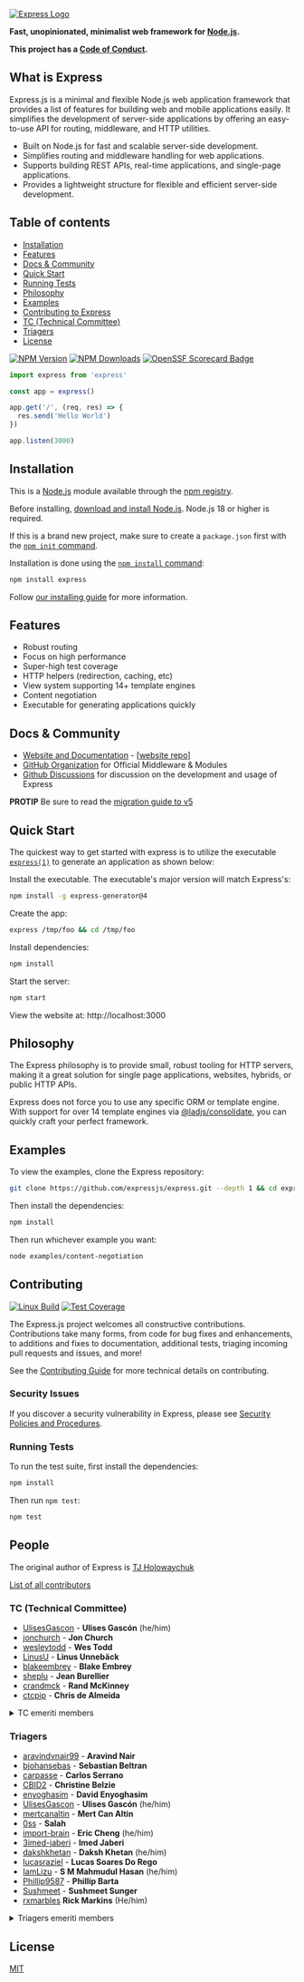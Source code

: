 [![Express Logo](https://i.cloudup.com/zfY6lL7eFa-3000x3000.png)](https://expressjs.com/)

**Fast, unopinionated, minimalist web framework for [Node.js](https://nodejs.org).**

**This project has a [Code of Conduct][].**

## What is Express
Express.js is a minimal and flexible Node.js web application framework that provides a list of features for building web and mobile applications easily. It simplifies the development of server-side applications by offering an easy-to-use API for routing, middleware, and HTTP utilities.

* Built on Node.js for fast and scalable server-side development.
* Simplifies routing and middleware handling for web applications.
* Supports building REST APIs, real-time applications, and single-page applications.
* Provides a lightweight structure for flexible and efficient server-side development.

## Table of contents

* [Installation](#Installation)
* [Features](#Features)
* [Docs & Community](#docs--community)
* [Quick Start](#Quick-Start)
* [Running Tests](#Running-Tests)
* [Philosophy](#Philosophy)
* [Examples](#Examples)
* [Contributing to Express](#Contributing)
* [TC (Technical Committee)](#tc-technical-committee)
* [Triagers](#triagers)
* [License](#license)


[![NPM Version][npm-version-image]][npm-url]
[![NPM Downloads][npm-downloads-image]][npm-downloads-url]
[![OpenSSF Scorecard Badge][ossf-scorecard-badge]][ossf-scorecard-visualizer]


```js
import express from 'express'

const app = express()

app.get('/', (req, res) => {
  res.send('Hello World')
})

app.listen(3000)
```

## Installation

This is a [Node.js](https://nodejs.org/en/) module available through the
[npm registry](https://www.npmjs.com/).

Before installing, [download and install Node.js](https://nodejs.org/en/download/).
Node.js 18 or higher is required.

If this is a brand new project, make sure to create a `package.json` first with
the [`npm init` command](https://docs.npmjs.com/creating-a-package-json-file).

Installation is done using the
[`npm install` command](https://docs.npmjs.com/getting-started/installing-npm-packages-locally):

```bash
npm install express
```

Follow [our installing guide](https://expressjs.com/en/starter/installing.html)
for more information.

## Features

  * Robust routing
  * Focus on high performance
  * Super-high test coverage
  * HTTP helpers (redirection, caching, etc)
  * View system supporting 14+ template engines
  * Content negotiation
  * Executable for generating applications quickly

## Docs & Community

  * [Website and Documentation](https://expressjs.com/) - [[website repo](https://github.com/expressjs/expressjs.com)]
  * [GitHub Organization](https://github.com/expressjs) for Official Middleware & Modules
  * [Github Discussions](https://github.com/expressjs/discussions) for discussion on the development and usage of Express

**PROTIP** Be sure to read the [migration guide to v5](https://expressjs.com/en/guide/migrating-5)

## Quick Start

  The quickest way to get started with express is to utilize the executable [`express(1)`](https://github.com/expressjs/generator) to generate an application as shown below:

  Install the executable. The executable's major version will match Express's:

```bash
npm install -g express-generator@4
```

  Create the app:

```bash
express /tmp/foo && cd /tmp/foo
```

  Install dependencies:

```bash
npm install
```

  Start the server:

```bash
npm start
```

  View the website at: http://localhost:3000

## Philosophy

  The Express philosophy is to provide small, robust tooling for HTTP servers, making
  it a great solution for single page applications, websites, hybrids, or public
  HTTP APIs.

  Express does not force you to use any specific ORM or template engine. With support for over
  14 template engines via [@ladjs/consolidate](https://github.com/ladjs/consolidate),
  you can quickly craft your perfect framework.

## Examples

  To view the examples, clone the Express repository:

```bash
git clone https://github.com/expressjs/express.git --depth 1 && cd express
```

  Then install the dependencies:

```bash
npm install
```

  Then run whichever example you want:

```bash
node examples/content-negotiation
```

## Contributing

  [![Linux Build][github-actions-ci-image]][github-actions-ci-url]
  [![Test Coverage][coveralls-image]][coveralls-url]

The Express.js project welcomes all constructive contributions. Contributions take many forms,
from code for bug fixes and enhancements, to additions and fixes to documentation, additional
tests, triaging incoming pull requests and issues, and more!

See the [Contributing Guide](Contributing.md) for more technical details on contributing.

### Security Issues

If you discover a security vulnerability in Express, please see [Security Policies and Procedures](Security.md).

### Running Tests

To run the test suite, first install the dependencies:

```bash
npm install
```

Then run `npm test`:

```bash
npm test
```

## People

The original author of Express is [TJ Holowaychuk](https://github.com/tj)

[List of all contributors](https://github.com/expressjs/express/graphs/contributors)

### TC (Technical Committee)

* [UlisesGascon](https://github.com/UlisesGascon) - **Ulises Gascón** (he/him)
* [jonchurch](https://github.com/jonchurch) - **Jon Church**
* [wesleytodd](https://github.com/wesleytodd) - **Wes Todd**
* [LinusU](https://github.com/LinusU) - **Linus Unnebäck**
* [blakeembrey](https://github.com/blakeembrey) - **Blake Embrey**
* [sheplu](https://github.com/sheplu) - **Jean Burellier**
* [crandmck](https://github.com/crandmck) - **Rand McKinney**
* [ctcpip](https://github.com/ctcpip) - **Chris de Almeida**

<details>
<summary>TC emeriti members</summary>

#### TC emeriti members

  * [dougwilson](https://github.com/dougwilson) - **Douglas Wilson**
  * [hacksparrow](https://github.com/hacksparrow) - **Hage Yaapa**
  * [jonathanong](https://github.com/jonathanong) - **jongleberry**
  * [niftylettuce](https://github.com/niftylettuce) - **niftylettuce**
  * [troygoode](https://github.com/troygoode) - **Troy Goode**
</details>


### Triagers

* [aravindvnair99](https://github.com/aravindvnair99) - **Aravind Nair**
* [bjohansebas](https://github.com/bjohansebas) - **Sebastian Beltran**
* [carpasse](https://github.com/carpasse) - **Carlos Serrano**
* [CBID2](https://github.com/CBID2) - **Christine Belzie**
* [enyoghasim](https://github.com/enyoghasim) - **David Enyoghasim**
* [UlisesGascon](https://github.com/UlisesGascon) - **Ulises Gascón** (he/him)
* [mertcanaltin](https://github.com/mertcanaltin) - **Mert Can Altin**
* [0ss](https://github.com/0ss) - **Salah**
* [import-brain](https://github.com/import-brain) - **Eric Cheng** (he/him)
* [3imed-jaberi](https://github.com/3imed-jaberi) - **Imed Jaberi**
* [dakshkhetan](https://github.com/dakshkhetan) - **Daksh Khetan** (he/him)
* [lucasraziel](https://github.com/lucasraziel) - **Lucas Soares Do Rego**
* [IamLizu](https://github.com/IamLizu) - **S M Mahmudul Hasan** (he/him)
* [Phillip9587](https://github.com/Phillip9587) - **Phillip Barta**
* [Sushmeet](https://github.com/Sushmeet) - **Sushmeet Sunger**
* [rxmarbles](https://github.com/rxmarbles) **Rick Markins** (He/him)

<details>
<summary>Triagers emeriti members</summary>

#### Emeritus Triagers

  * [AuggieH](https://github.com/AuggieH) - **Auggie Hudak**
  * [G-Rath](https://github.com/G-Rath) - **Gareth Jones**
  * [MohammadXroid](https://github.com/MohammadXroid) - **Mohammad Ayashi**
  * [NawafSwe](https://github.com/NawafSwe) - **Nawaf Alsharqi**
  * [NotMoni](https://github.com/NotMoni) - **Moni**
  * [VigneshMurugan](https://github.com/VigneshMurugan) - **Vignesh Murugan**
  * [davidmashe](https://github.com/davidmashe) - **David Ashe**
  * [digitaIfabric](https://github.com/digitaIfabric) - **David**
  * [e-l-i-s-e](https://github.com/e-l-i-s-e) - **Elise Bonner**
  * [fed135](https://github.com/fed135) - **Frederic Charette**
  * [firmanJS](https://github.com/firmanJS) - **Firman Abdul Hakim**
  * [getspooky](https://github.com/getspooky) - **Yasser Ameur**
  * [ghinks](https://github.com/ghinks) - **Glenn**
  * [ghousemohamed](https://github.com/ghousemohamed) - **Ghouse Mohamed**
  * [gireeshpunathil](https://github.com/gireeshpunathil) - **Gireesh Punathil**
  * [jake32321](https://github.com/jake32321) - **Jake Reed**
  * [jonchurch](https://github.com/jonchurch) - **Jon Church**
  * [lekanikotun](https://github.com/lekanikotun) - **Troy Goode**
  * [marsonya](https://github.com/marsonya) - **Lekan Ikotun**
  * [mastermatt](https://github.com/mastermatt) - **Matt R. Wilson**
  * [maxakuru](https://github.com/maxakuru) - **Max Edell**
  * [mlrawlings](https://github.com/mlrawlings) - **Michael Rawlings**
  * [rodion-arr](https://github.com/rodion-arr) - **Rodion Abdurakhimov**
  * [sheplu](https://github.com/sheplu) - **Jean Burellier**
  * [tarunyadav1](https://github.com/tarunyadav1) - **Tarun yadav**
  * [tunniclm](https://github.com/tunniclm) - **Mike Tunnicliffe**
</details>


## License

  [MIT](LICENSE)

[coveralls-image]: https://badgen.net/coveralls/c/github/expressjs/express/master
[coveralls-url]: https://coveralls.io/r/expressjs/express?branch=master
[github-actions-ci-image]: https://badgen.net/github/checks/expressjs/express/master?label=CI
[github-actions-ci-url]: https://github.com/expressjs/express/actions/workflows/ci.yml
[npm-downloads-image]: https://badgen.net/npm/dm/express
[npm-downloads-url]: https://npmcharts.com/compare/express?minimal=true
[npm-url]: https://npmjs.org/package/express
[npm-version-image]: https://badgen.net/npm/v/express
[ossf-scorecard-badge]: https://api.scorecard.dev/projects/github.com/expressjs/express/badge
[ossf-scorecard-visualizer]: https://ossf.github.io/scorecard-visualizer/#/projects/github.com/expressjs/express
[Code of Conduct]: https://github.com/expressjs/express/blob/master/Code-Of-Conduct.md
